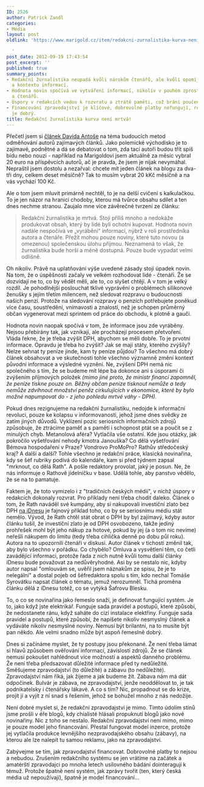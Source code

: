 ```yaml
---
ID: 2526
author: Patrick Zandl
categories:
- Média
layout: post
oldlink: 'https://www.marigold.cz/item/redakcni-zurnalistika-kurva-neni-mrtva

  '
post_date: 2012-09-19 17:43:54
post_excerpt: ''
published: true
summary_points:
- Redakční žurnalistika neupadá kvůli nárokům čtenářů, ale kvůli opomíjení ověřování
  a kontextu informací.
- Hodnota novin spočívá ve vytváření informací, nikoliv v pouhém zprostředkování autorů
  a čtenářů.
- Úspory v redakcích vedou k rozvratu a ztrátě paměti, což brání poučení se z chyb.
- Financování zpravodajství je klíčové, dobrovolné platby nefungují, redakční systém
  je dobrý.
title: Redakční žurnalistika kurva není mrtvá!
---
```


<p>Přečetl jsem si <a href="http://www.lupa.cz/clanky/jak-se-zmeni-media-noviny-kupovat-nebudeme-budoucnost-zurnalistiky-je-ale-ruzova/" target="_self" title="">článek Davida Antoše</a> na téma budoucích metod odměňování autorů zajímavých článků. Jako polemické východisko je to zajímavé, podnětné a dá se debatovat o tom, zda tací autoři budou třít spíš bídu nebo nouzi - například na Marigoldovi jsem aktuálně za měsíc vybral 20 euro na příspěvcích autorů, ač je pravda, že jsem je nijak nevymáhal. Nepraštil jsem dostolu a nezařval: chcete mít jeden článek na blogu za dva-tři dny, celkem deset měsíčně? Tak to musím vybrat 20 kKč měsíčně a na vás vychází 100 Kč.</p>


<!--more--><p>Ale o tom jsem mluvit primárně nechtěl, to je na delší cvičení s kalkulačkou. To je jen názor na hranici chodoby, kterou má tvůrce obsahu sdílet a ten dnes nechme stranou. Zaujalo mne více závěrečné tvrzení ze článku: </p>


<blockquote><p>Redakční žurnalistika je mrtvá. Stojí příliš mnoho a nedokáže produkovat obsah, který by lidé byli ochotni kupovat. Hodnota novin nadále nespočívá ve „vyrábění“ informací, nýbrž v roli prostředníka autora a čtenáře. Přežít mohou pouze noviny, které tuto novou (a omezenou) společenskou úlohu přijmou. Neznamená to však, že žurnalistika bude horší a méně dostupná. Pouze bude vypadat velmi odlišně.</p>
</blockquote>

<p>Oh nikoliv. Právě na uplatňování výše uvedené zásady stojí úpadek novin. Na tom, že o úspěšnosti začaly ve velkém rozhodovat lidé - čtenáři. Že se dozvídají ne to, co by vědět měli, ale to, co slyšet chtějí. A v tom je velký rozdíl. Je pohodlnější poslouchat tklivé vyprávění o problémech silikonové ženušky s jejím třetím milencem, než sledovat rozpravu o budoucnosti našich penzí. Protože na sledování rozpravy o penzích potřebujete poněkud více času, soustředění, vnímavosti a znalostí, než je schopen průměrný občan vygenerovat mezi sprintem od práce do obchodu, k plotně a gauči. </p>


<p>Hodnota novin naopak spočívá v tom, že informace jsou zde vyráběny. Nejsou přebírány tak, jak vznikají, ale procházejí procesem přetvoření. Vláda řekne, že je třeba zvýšit DPH, abychom se měli dobře. To je prvotní informace. Opravdu je třeba ho zvýšit? Jak se mají státy, kterého zvýšily? Nelze sehnat ty peníze jinde, kam ty peníze půjdou? To všechno má dobrý článek obsahovat a ve skutečnosti tohle všechno významně změní kontext původní informace a výsledné vyznění. Ne, zvýšení DPH nemá nic společného s tím, že se budeme mít lépe ba dokonce ani s úsporami či zvýšením příjmových položek <em>(mimo jiné proto, že ministr financí zapomněl, že peníze tiskne pouze on. Běžný občan peníze tisknout nemůže a tedy nemůže zdvihnout množství peněz cirkulujících v ekonomice, které by bylo možné napumpovat do - z jeho pohledu mrtvé váhy - DPH).</em></p>


<p>Pokud dnes rezignujeme na redakční žurnalistiku, nedojde k informační revoluci, pouze ke kolapsu v informovanosti, jehož jsme dnes svědky ze zatím jiných důvodů. Vyklízení pozic seriosních informačních zdrojů způsobuje, že ztrácíme paměť a s pamětí i schopnost ptát se a poučit se z minulých chyb. Metanolová aféra? Vytlačila vše ostatní. Kde jsou otázky, jak pokročilo vyšetřování nehody kmotra Janouška? Co dělá vyšetřování Bémova hospodaření v Praze? Vondrovo ProMoPro? Rathův středočeský kraj? A další a další? Tohle všechno je redakční práce, klasická novinařina, kdy se šéf rubriky podívá do kalendáře, kam si před týdnem zapsal "mrknout, co dělá Rath". A pošle redaktory provolat, jaký je posun. Ne, že nás informuje o Rathově jídelníčku v base. Udělá tohle,  aby panstvo vědělo, že se na to pamatuje. </p>


<p>Faktem je, že toto vymizelo i z "tradičních českých médií", v nichž úspory v redakcích dokonaly rozvrat. Pro příklady není třeba chodit daleko. Článek o tom, že Rath naváděl své kumpány, aby si nakupovali investiční zlato bez DPH <a href="http://zpravy.idnes.cz/zlute-pekne-penizky-davida-ratha-d4f-/domaci.aspx?c=A120903_221339_domaci_ert" target="_self" title="">na iDnesu</a> je fajnový příklad toho, co by se seriosnímu médiu stát nemělo. Vývod, že Rath chtěl stát obrat o DPH by byl zajímavý, kdyby autor článku tušil, že investiční zlato je od DPH osvobozeno, takže jediný prohřešek mohl být jeho nákup za hotové, pokud by jej (a o tom nic nevíme) neřešli nákupem do limitu (tedy třeba cihlička denně po dobu půl roku). Autora na to upozornili čtenáři v diskusi. Autor článek v tichosti změnil tak, aby bylo všechno v pořádku. Co chybělo? Omluva a vysvětlení těm, co četli zavádějící informaci, protože řada z nich nutně kvůli tomu další články iDnesu bude považovat za nedůvěryhodné. Asi by se nestalo nic, kdyby autor napsal "omlouvám se, uvěřil jsem náznakům ze spisu, že je to nelegální" a dostal pojeb od šéfredaktora spolu s tím, kdo nechal Tomáše Syrovátku napsat článek o tématu, jemuž nerozumněl. Tichá proměna článku dělá z iDnesu totéž, co se vytýká Šafrovu Blesku. </p>


<p>To, o co se novinařina jako řemeslo snaží, je definovat fungující systém. Je to, jako když jste elektrikář. Funguje sada pravidel a postupů, které způsobí, že nedostanete ránu, když saháte do cizí instalace elektřiny. Funguje sada pravidel a postupů, které způsobí, že napíšete nikoliv nesmyslný článek a vydáváte nikoliv nesmyslné noviny. Nemusí být brilantní, na to musíte být pan někdo. Ale velmi snadno může být aspoň řemeslně dobrý. </p>


<p>Dnes si začínáme myslet, že ty postupy jsou překonané. Že není třeba lámat si hlavů způsobem ověřování informací, závislostí zdrojů. Že se článek nemusí pokoušet nahlédnout více možností a aspektů danného problému. Že není třeba předsazovat důležité informace před ty nedůležité. Směšujeme zpravodajství (to důležité) a zábavu (to nedůležité). Zpravodajství nám říká, jak žijeme a jak budeme žít. Zábava nám má dát odpočinek. Bulvár je zábava, ne zpravodajství, jenže neoddělovat to, je tak podnikatelsky i čtenářsky lákavé. A co s tím? Nic, propadnout se do krize, projít jí a vyjít z ní snad s řešením, jehož se bohužel mnoho z nás nedožije. </p>


<p>Není dobré myslet si, že redakční zpravodajství je mimo. Tímto údolím stínů jsme prošli v éře blogů, kdy chialisté hlásali propuknutí blogů jako nové novinařiny. Nic z toho se nestalo. Redakční zpravodajství není mimo, mimo je pouze model jeho financování. Přestal fungovat model inzerce, protože jej vytlačila produkce levnějšího nezpravodajského obsahu (zábavy), na kterou ale lze nalepit tu samou reklamu, jako na zpravodajství. </p>


<p>Zabývejme se tím, jak zpravodajství financovat. Dobrovolné platby to nejsou a nebudou. Zrušením redakčního systému se jen vrátíme na začátek a amatérští zpravodajci po mnoha letech usilovného bádání dointeragují k témuž. Protože špatně není systém, jak zprávy tvořit (ten, který česká média už nepoužívají), špatně je model financování...</p>


<p>&nbsp;</p>